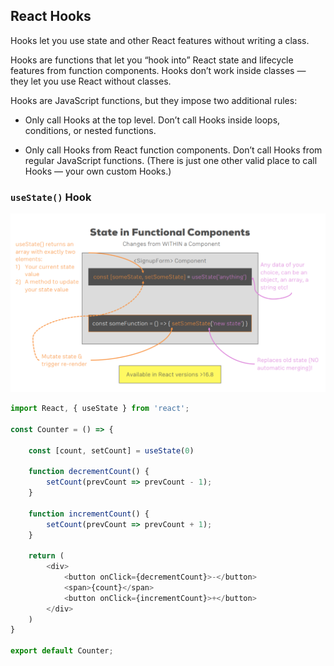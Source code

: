 ## React Hooks

Hooks let you use state and other React features without writing a class.

Hooks are functions that let you “hook into” React state and lifecycle features from function components. Hooks don’t work inside classes — they let you use React without classes.

Hooks are JavaScript functions, but they impose two additional rules:

* Only call Hooks at the top level. Don’t call Hooks inside loops, conditions, or nested functions.

* Only call Hooks from React function components. Don’t call Hooks from regular JavaScript functions. (There is just one other valid place to call Hooks — your own custom Hooks.)

### `useState()` Hook

![](./useState.png)

```javascript
import React, { useState } from 'react';

const Counter = () => {

    const [count, setCount] = useState(0)

    function decrementCount() {
        setCount(prevCount => prevCount - 1);
    }

    function incrementCount() {
        setCount(prevCount => prevCount + 1);
    }

    return (
        <div>
            <button onClick={decrementCount}>-</button>
            <span>{count}</span>
            <button onClick={incrementCount}>+</button>
        </div>
    )
}

export default Counter;
```